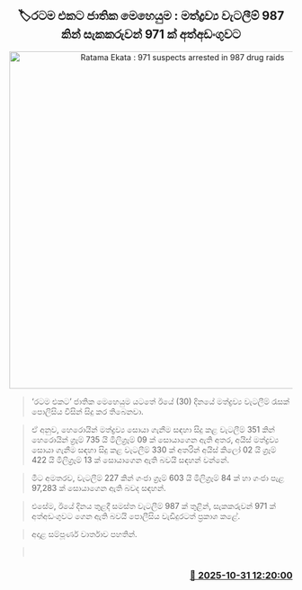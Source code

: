 <p align='center'><b><h2 align='center' title='Ratama Ekata : 971 suspects arrested in 987 drug raids'>🏷රටම එකට ජාතික මෙහෙයුම : මත්ද්‍රව්‍ය වැටලීම් 987 කින් සැකකරුවන් 971 ක් අත්අඩංගුවට</h2></b></p>
<p align='center'><img src='https://helakuru.sgp1.cdn.digitaloceanspaces.com/esana/images/lib/ratama-ekata-km.jpg' width='600' alt='Ratama Ekata : 971 suspects arrested in 987 drug raids'></p>

> ‘රටම එකට’ ජාතික මෙහෙයුම යටතේ ඊයේ (30) දිනයේ මත්ද්‍රව්‍ය වැටලීම් රැසක් පොලිසිය විසින් සිදු කර තිබෙනවා.

> ඒ අනුව, හෙරොයින් මත්ද්‍රව්‍ය සොයා ගැනීම සඳහා සිදු කළ වැටලීම් 351 කින් හෙරොයින් ග්‍රෑම් 735 යි මිලිග්‍රෑම් 09 ක් සොයාගෙන ඇති අතර, අයිස් මත්ද්‍රව්‍ය සොයා ගැනීම සඳහා සිදු කළ වැටලීම් 330 ක් අතරින් අයිස් කිලෝ 02 යි ග්‍රෑම් 422 යි මිලිග්‍රෑම් 13 ක් සොයාගෙන ඇති බවයි සඳහන් වන්නේ.

> මීට අමතරව, වැටලීම් 227 කින් ගංජා ග්‍රෑම් 603 යි මිලිග්‍රෑම් 84 ක් හා ගංජා පැළ 97,283 ක් සොයාගෙන ඇති බවද සඳහන්.

> එසේම, ඊයේ දිනය තුළදී සමස්ත වැටලීම් 987 ක් තුළින්, සැකකරුවන් 971 ක් අත්අඩංගුවට ගෙන ඇති බවයි පොලීසිය වැඩිදුරටත් ප්‍රකාශ කළේ.

> අදාළ සම්පූර්ණ වාර්තාව පහතින්.

>  



<h3 align='right'><a href='https://www.helakuru.lk/esana/p/114973/'>📅 2025-10-31 12:20:00</a></h3>
